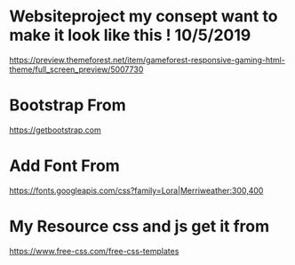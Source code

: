 # Websiteproject my consept want to make it look like this ! 10/5/2019
https://preview.themeforest.net/item/gameforest-responsive-gaming-html-theme/full_screen_preview/5007730
# Bootstrap From 
https://getbootstrap.com
# Add Font From 
https://fonts.googleapis.com/css?family=Lora|Merriweather:300,400
# My Resource css and js get it from
https://www.free-css.com/free-css-templates
